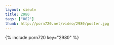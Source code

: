```yaml
--- 
layout: sieutv
title: 2980
tags: ["002"]
thumb: http://porn720.net/video/2980/poster.jpg
---
```

{% include porn720 key="2980" %} 

